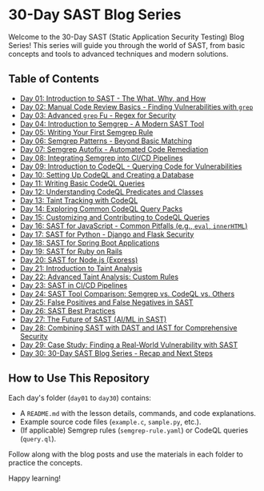 # 30-Day SAST Blog Series

Welcome to the 30-Day SAST (Static Application Security Testing) Blog Series! This series will guide you through the world of SAST, from basic concepts and tools to advanced techniques and modern solutions.

## Table of Contents

*   [Day 01: Introduction to SAST - The What, Why, and How](./day01/README.md)
*   [Day 02: Manual Code Review Basics - Finding Vulnerabilities with `grep`](./day02/README.md)
*   [Day 03: Advanced `grep` Fu - Regex for Security](./day03/README.md)
*   [Day 04: Introduction to Semgrep - A Modern SAST Tool](./day04/README.md)
*   [Day 05: Writing Your First Semgrep Rule](./day05/README.md)
*   [Day 06: Semgrep Patterns - Beyond Basic Matching](./day06/README.md)
*   [Day 07: Semgrep Autofix - Automated Code Remediation](./day07/README.md)
*   [Day 08: Integrating Semgrep into CI/CD Pipelines](./day08/README.md)
*   [Day 09: Introduction to CodeQL - Querying Code for Vulnerabilities](./day09/README.md)
*   [Day 10: Setting Up CodeQL and Creating a Database](./day10/README.md)
*   [Day 11: Writing Basic CodeQL Queries](./day11/README.md)
*   [Day 12: Understanding CodeQL Predicates and Classes](./day12/README.md)
*   [Day 13: Taint Tracking with CodeQL](./day13/README.md)
*   [Day 14: Exploring Common CodeQL Query Packs](./day14/README.md)
*   [Day 15: Customizing and Contributing to CodeQL Queries](./day15/README.md)
*   [Day 16: SAST for JavaScript - Common Pitfalls (e.g., `eval`, `innerHTML`)](./day16/README.md)
*   [Day 17: SAST for Python - Django and Flask Security](./day17/README.md)
*   [Day 18: SAST for Spring Boot Applications](./day18/README.md)
*   [Day 19: SAST for Ruby on Rails](./day19/README.md)
*   [Day 20: SAST for Node.js (Express)](./day20/README.md)
*   [Day 21: Introduction to Taint Analysis](./day21/README.md)
*   [Day 22: Advanced Taint Analysis: Custom Rules](./day22/README.md)
*   [Day 23: SAST in CI/CD Pipelines](./day23/README.md)
*   [Day 24: SAST Tool Comparison: Semgrep vs. CodeQL vs. Others](./day24/README.md)
*   [Day 25: False Positives and False Negatives in SAST](./day25/README.md)
*   [Day 26: SAST Best Practices](./day26/README.md)
*   [Day 27: The Future of SAST (AI/ML in SAST)](./day27/README.md)
*   [Day 28: Combining SAST with DAST and IAST for Comprehensive Security](./day28/README.md)
*   [Day 29: Case Study: Finding a Real-World Vulnerability with SAST](./day29/README.md)
*   [Day 30: 30-Day SAST Blog Series - Recap and Next Steps](./day30/README.md)

## How to Use This Repository

Each day's folder (`day01` to `day30`) contains:
- A `README.md` with the lesson details, commands, and code explanations.
- Example source code files (`example.c`, `sample.py`, etc.).
- (If applicable) Semgrep rules (`semgrep-rule.yaml`) or CodeQL queries (`query.ql`).

Follow along with the blog posts and use the materials in each folder to practice the concepts.

Happy learning!
